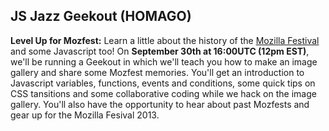 ## JS Jazz Geekout (HOMAGO)

**Level Up for Mozfest:** Learn a little about the history of the [Mozilla Festival](https://mozillafestival.org) and some Javascript too! On **September 30th at 16:00UTC (12pm EST)**, we'll be running a Geekout in which we'll teach you how to make an image gallery and share some Mozfest memories. You'll get an introduction to Javascript variables, functions, events and conditions, some quick tips on CSS tansitions and some collaborative coding while we hack on the image gallery. You'll also have the opportunity to hear about past Mozfests and gear up for the Mozilla Fesival 2013.

